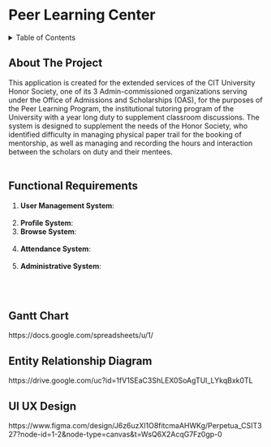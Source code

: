 # Peer Learning Center




<!-- TABLE OF CONTENTS -->
<details>
  <summary>Table of Contents</summary>
  <ol>
    <li><a href="#about">About</a></li>
    <li><a href="#funcitonal-requirements">Functional Requirements</a></li>
    <li><a href="#gantt">Gantt Chart</a></li>
    <li><a href="#erd">Entity Relationship Diagram</a></li>
    <li><a href="#uiux">UI UX Design</a></li>
  </ol>
</details>


<!-- about -->
## About The Project
<section id="about">
This application is created for the extended services of the CIT University Honor Society, one of its 3 Admin-commissioned organizations serving under the Office of Admissions and Scholarships (OAS), for the purposes of the Peer Learning Program, the institutional tutoring program of the University with a year long duty to supplement classroom discussions. The system is designed to supplement the needs of the Honor Society, who identified difficulty in managing physical paper trail for the booking of mentorship, as well as managing and recording the hours and interaction between the scholars on duty and their mentees.

</section>
<br>

<!-- functional requirements -->
## Functional Requirements
<section id="functional-requirements">
  <ol>
  <li>
    <strong>User Management System</strong>: 
  </li>
  <br>
  <li>
    <strong>Profile System</strong>: 
  <br>
  <li>
    <strong>Browse System</strong>: 
  </li>
  <br>
  <li>
    <strong>Attendance System</strong>: 
  </li>
  <br>
  <li>
    <strong>Administrative System</strong>: 
  </li>
  <br>
</ol>

<br>

</section>

<!-- gantt -->
## Gantt Chart
<section id="gantt">
https://docs.google.com/spreadsheets/u/1/
  </a>
</section>


<!-- erd -->
## Entity Relationship Diagram
<section id="erd">
 https://drive.google.com/uc?id=1fV1SEaC3ShLEX0SoAgTUl_LYkqBxk0TL
</section>


<!-- uiux -->
## UI UX Design
<section id="uiux">
https://www.figma.com/design/J6z6uzXl1O8fitcmaAHWKg/Perpetua_CSIT327?node-id=1-2&node-type=canvas&t=WsQ6X2AcqG7Fz0gp-0
  </a>
</section>


